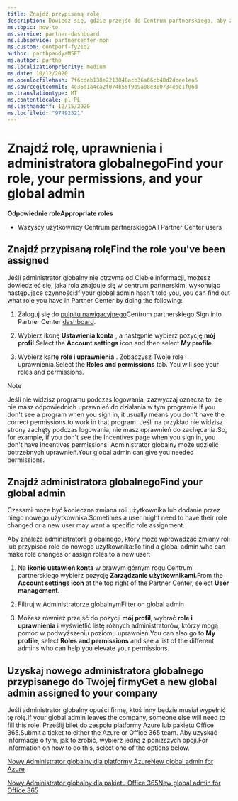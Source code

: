 ```yaml
---
title: Znajdź przypisaną rolę
description: Dowiedz się, gdzie przejść do Centrum partnerskiego, aby znaleźć przypisaną rolę, uprawnienia i administratora globalnego.
ms.topic: how-to
ms.service: partner-dashboard
ms.subservice: partnercenter-mpn
ms.custom: contperf-fy21q2
author: parthpandyaMSFT
ms.author: parthp
ms.localizationpriority: medium
ms.date: 10/12/2020
ms.openlocfilehash: 7f6cdab138e2213848acb36a66cb48d2dcee1ea6
ms.sourcegitcommit: 4e36d1a4ca2f074b55f9b9a08e300734eae1f06d
ms.translationtype: MT
ms.contentlocale: pl-PL
ms.lasthandoff: 12/15/2020
ms.locfileid: "97492521"
---
```

# <a name="find-your-role-your-permissions-and-your-global-admin"></a><span data-ttu-id="e095f-103">Znajdź rolę, uprawnienia i administratora globalnego</span><span class="sxs-lookup"><span data-stu-id="e095f-103">Find your role, your permissions, and your global admin</span></span>


<span data-ttu-id="e095f-104">**Odpowiednie role**</span><span class="sxs-lookup"><span data-stu-id="e095f-104">**Appropriate roles**</span></span>

- <span data-ttu-id="e095f-105">Wszyscy użytkownicy Centrum partnerskiego</span><span class="sxs-lookup"><span data-stu-id="e095f-105">All Partner Center users</span></span>

## <a name="find-the-role-youve-been-assigned"></a><span data-ttu-id="e095f-106">Znajdź przypisaną rolę</span><span class="sxs-lookup"><span data-stu-id="e095f-106">Find the role you've been assigned</span></span>

<span data-ttu-id="e095f-107">Jeśli administrator globalny nie otrzyma od Ciebie informacji, możesz dowiedzieć się, jaka rola znajduje się w centrum partnerskim, wykonując następujące czynności:</span><span class="sxs-lookup"><span data-stu-id="e095f-107">If your global admin hasn't told you, you can find out what role you have in Partner Center by doing the following:</span></span>

1. <span data-ttu-id="e095f-108">Zaloguj się do [pulpitu nawigacyjnego](https://partner.microsoft.com/dashboard/home)Centrum partnerskiego.</span><span class="sxs-lookup"><span data-stu-id="e095f-108">Sign into Partner Center [dashboard](https://partner.microsoft.com/dashboard/home).</span></span>

1. <span data-ttu-id="e095f-109">Wybierz ikonę **Ustawienia konta** , a następnie wybierz pozycję **mój profil**.</span><span class="sxs-lookup"><span data-stu-id="e095f-109">Select the **Account settings** icon and then select **My profile**.</span></span>
 
1. <span data-ttu-id="e095f-110">Wybierz kartę **role i uprawnienia** . Zobaczysz Twoje role i uprawnienia.</span><span class="sxs-lookup"><span data-stu-id="e095f-110">Select the **Roles and permissions** tab. You will see your roles and permissions.</span></span>
 
>[!Note]
><span data-ttu-id="e095f-111">Jeśli nie widzisz programu podczas logowania, zazwyczaj oznacza to, że nie masz odpowiednich uprawnień do działania w tym programie.</span><span class="sxs-lookup"><span data-stu-id="e095f-111">If you don't see a program when you sign in, it usually means you don't have the correct permissions to work in that program.</span></span> <span data-ttu-id="e095f-112">Jeśli na przykład nie widzisz strony zachęty podczas logowania, nie masz uprawnień do zachęcania.</span><span class="sxs-lookup"><span data-stu-id="e095f-112">So, for example, if you don't see the Incentives page when you sign in, you don't have Incentives permissions.</span></span> <span data-ttu-id="e095f-113">Administrator globalny może udzielić potrzebnych uprawnień.</span><span class="sxs-lookup"><span data-stu-id="e095f-113">Your global admin can give you needed permissions.</span></span>

## <a name="find-your-global-admin"></a><span data-ttu-id="e095f-114">Znajdź administratora globalnego</span><span class="sxs-lookup"><span data-stu-id="e095f-114">Find your global admin</span></span>

<span data-ttu-id="e095f-115">Czasami może być konieczna zmiana roli użytkownika lub dodanie przez niego nowego użytkownika.</span><span class="sxs-lookup"><span data-stu-id="e095f-115">Sometimes a user might need to have their role changed or a new user may want a specific role assignment.</span></span>

<span data-ttu-id="e095f-116">Aby znaleźć administratora globalnego, który może wprowadzać zmiany roli lub przypisać role do nowego użytkownika:</span><span class="sxs-lookup"><span data-stu-id="e095f-116">To find a global admin who can make role changes or assign roles to a new user:</span></span> 

1. <span data-ttu-id="e095f-117">Na **ikonie ustawień konta** w prawym górnym rogu Centrum partnerskiego wybierz pozycję **Zarządzanie użytkownikami**.</span><span class="sxs-lookup"><span data-stu-id="e095f-117">From the **Account settings icon** at the top right of the Partner Center, select **User management**.</span></span>

1. <span data-ttu-id="e095f-118">Filtruj w Administratorze globalnym</span><span class="sxs-lookup"><span data-stu-id="e095f-118">Filter on global admin</span></span>

1. <span data-ttu-id="e095f-119">Możesz również przejść do pozycji **mój profil**, wybrać **role i uprawnienia** i wyświetlić listę różnych administratorów, którzy mogą pomóc w podwyższeniu poziomu uprawnień.</span><span class="sxs-lookup"><span data-stu-id="e095f-119">You can also go to **My profile**, select **Roles and permissions** and see a list of the different admins who can help you elevate your permissions.</span></span> 


## <a name="get-a-new-global-admin-assigned-to-your-company"></a><span data-ttu-id="e095f-120">Uzyskaj nowego administratora globalnego przypisanego do Twojej firmy</span><span class="sxs-lookup"><span data-stu-id="e095f-120">Get a new global admin assigned to your company</span></span>

<span data-ttu-id="e095f-121">Jeśli administrator globalny opuści firmę, ktoś inny będzie musiał wypełnić tę rolę.</span><span class="sxs-lookup"><span data-stu-id="e095f-121">If your global admin leaves the company, someone else will need to fill this role.</span></span> <span data-ttu-id="e095f-122">Prześlij bilet do zespołu platformy Azure lub pakietu Office 365.</span><span class="sxs-lookup"><span data-stu-id="e095f-122">Submit a ticket to either the Azure or Office 365 team.</span></span> <span data-ttu-id="e095f-123">Aby uzyskać informacje o tym, jak to zrobić, wybierz jedną z poniższych opcji.</span><span class="sxs-lookup"><span data-stu-id="e095f-123">For information on how to do this, select one of the options below.</span></span>

[<span data-ttu-id="e095f-124">Nowy Administrator globalny dla platformy Azure</span><span class="sxs-lookup"><span data-stu-id="e095f-124">New global admin for Azure</span></span>](https://support.microsoft.com/help/4505981/what-to-do-if-the-only-admin-for-your-mpn-program-has-left-the-company)

[<span data-ttu-id="e095f-125">Nowy Administrator globalny dla pakietu Office 365</span><span class="sxs-lookup"><span data-stu-id="e095f-125">New global admin for Office 365</span></span>](https://admin.microsoft.com/)

